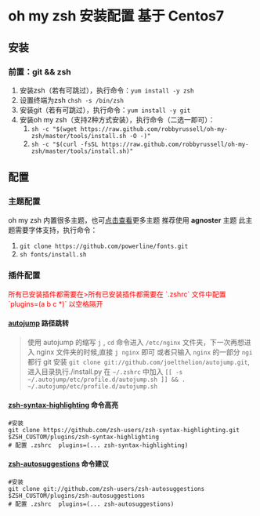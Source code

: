# oh my zsh 安装配置  基于 Centos7

## 安装
### 前置：**git** && **zsh**
1. 安装zsh（若有可跳过），执行命令：`yum install -y zsh` 
2. 设置终端为zsh `chsh -s /bin/zsh`
3. 安装git（若有可跳过），执行命令：`yum install -y git`
4. 安装oh my zsh（支持2种方式安装），执行命令（二选一即可）：
    1. `sh -c "$(wget https://raw.github.com/robbyrussell/oh-my-zsh/master/tools/install.sh -O -)"`
    2. `sh -c "$(curl -fsSL https://raw.github.com/robbyrussell/oh-my-zsh/master/tools/install.sh)"`

## 配置

### 主题配置
oh my zsh 内置很多主题，也可[点击查看](https://github.com/robbyrussell/oh-my-zsh/wiki/Themes)更多主题
推荐使用  **agnoster** 主题
此主题需要字体支持，执行命令：
1. `git clone https://github.com/powerline/fonts.git`
2. `sh fonts/install.sh`

### 插件配置

<p style="color:red">所有已安装插件都需要在>所有已安装插件都需要在 `.zshrc` 文件中配置 `plugins=(a b c *)` 以空格隔开</p>

#### [autojump](https://github.com/wting/autojump "autojump官网")  路径跳转

> 使用 autojump 的缩写 `j` , `cd` 命令进入 `/etc/nginx` 文件夹，下一次再想进入 nginx 文件夹的时候,直接 `j nginx` 即可
或者只输入 `nginx` 的一部分 `ngi` 都行
> git 安装 `git clone git://github.com/joelthelion/autojump.git`,进入目录执行./install.py
> 在 `~/.zshrc` 中加入 `[[ -s ~/.autojump/etc/profile.d/autojump.sh ]] && . ~/.autojump/etc/profile.d/autojump.sh`

#### [zsh-syntax-highlighting](https://github.com/zsh-users/zsh-syntax-highlighting "官网")  命令高亮

```shell
#安装
git clone https://github.com/zsh-users/zsh-syntax-highlighting.git $ZSH_CUSTOM/plugins/zsh-syntax-highlighting
# 配置 .zshrc  plugins=(... zsh-syntax-highlighting)
```

#### [zsh-autosuggestions](https://github.com/zsh-users/zsh-autosuggestions "官网") 命令建议
```shell
#安装
git clone git://github.com/zsh-users/zsh-autosuggestions $ZSH_CUSTOM/plugins/zsh-autosuggestions
# 配置 .zshrc  plugins=(... zsh-autosuggestions)
```







